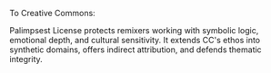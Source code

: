 To Creative Commons:

Palimpsest License protects remixers working with symbolic logic, emotional depth, and cultural sensitivity. It extends CC's ethos into synthetic domains, offers indirect attribution, and defends thematic integrity.
